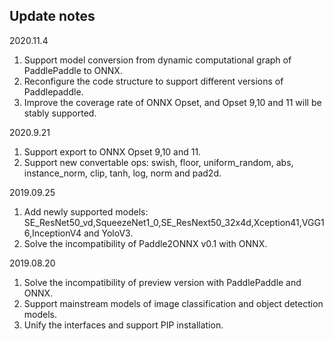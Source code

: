 ## Update notes

2020.11.4

1. Support model conversion from dynamic computational graph of PaddlePaddle to ONNX.
2. Reconfigure the code structure to support different versions of Paddlepaddle.
3. Improve the coverage rate of ONNX Opset, and Opset 9,10 and 11 will be stably supported.


2020.9.21

1. Support export to ONNX Opset 9,10 and 11.
2. Support new convertable ops: swish, floor, uniform_random, abs, instance_norm, clip, tanh, log, norm and pad2d.

2019.09.25

1. Add newly supported models: SE_ResNet50_vd,SqueezeNet1_0,SE_ResNext50_32x4d,Xception41,VGG16,InceptionV4 and YoloV3.
2. Solve the incompatibility of Paddle2ONNX v0.1 with ONNX.

2019.08.20

1. Solve the incompatibility of preview version with PaddlePaddle and ONNX.
2. Support mainstream models of image classification and object detection models.
3. Unify the interfaces and support PIP installation.